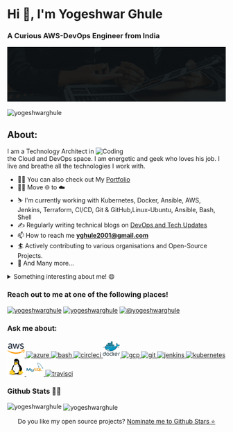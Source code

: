 <h1 align="left">Hi 👋, I'm Yogeshwar Ghule</h1>
<h3 align="left"> A Curious AWS-DevOps Engineer from India </h3>

![logo](https://github.com/yogeshwarghule/yogeshwarghule/blob/main/back.gif)




<p align="left"> <img src="https://komarev.com/ghpvc/?username=yogeshwarghule&label=Profile%20views&color=0e75b6&style=flat" alt="yogeshwarghule" /> </p>

<h2 align="left">About:</h2>

<img align="right" alt="Coding" width="300" src="https://user-images.githubusercontent.com/55389276/140866485-8fb1c876-9a8f-4d6a-98dc-08c4981eaf70.gif">

I am a Technology Architect in the Cloud and DevOps space. I am energetic and geek who loves his job. I live and breathe all the technologies I work with.

- 👨‍💻 You can also check out My [Portfolio](http://yogeshwarghule.com/)
- 👨‍💻 Move 🌐 to ☁️
- ⛷️ I'm currently working with Kubernetes, Docker, Ansible, AWS, Jenkins, Terraform, CI/CD, Git & GitHub,Linux-Ubuntu, Ansible, Bash, Shell
- ✍️ Regularly writing technical blogs on  [DevOps and Tech Updates](https://yogeshwarz.hashnode.dev/)
- 📫 How to reach me **yghule2001@gmail.com**
- 🏄‍ Actively contributing to various organisations and Open-Source Projects.
- 👯 And Many more...


<details>
  <summary>Something interesting about me! 😄</summary>
   
  - No day without code 💻
  - Probably coding something stupid 🤔
  - Live and learn - Learning new things every day! ☀️
  - Believe in self CI/CD (Continuous Improvements/Continuous Development) 🌱

<!--
  <img src="https://visitor-badge.glitch.me/badge?page_id=a-patel"/>
-->

<!--
  <p align="center">
    <img src="https://visitor-badge.glitch.me/badge?page_id=a-patel"/>
  </p>
-->

<!--
  ![My github stats](https://github-readme-stats.vercel.app/api?username=a-patel&show_icons=true)
-->
</details>

<h3 align="left">Reach out to me at one of the following places!</h3>
<p align="left">
<a href="https://twitter.com/yogeshwarghule" target="blank"><img align="center" src="https://raw.githubusercontent.com/rahuldkjain/github-profile-readme-generator/master/src/images/icons/Social/twitter.svg" alt="yogeshwarghule" height="30" width="40" /></a>
<a href="https://linkedin.com/in/yogeshwarghule" target="blank"><img align="center" src="https://raw.githubusercontent.com/rahuldkjain/github-profile-readme-generator/master/src/images/icons/Social/linked-in-alt.svg" alt="yogeshwarghule" height="30" width="40" /></a>
<a href="https://hashnode.com/@yogeshwarghule" target="blank"><img align="center" src="https://raw.githubusercontent.com/rahuldkjain/github-profile-readme-generator/master/src/images/icons/Social/hashnode.svg" alt="@yogeshwarghule" height="30" width="40" /></a>
</p>




<h3 align="left">Ask me about:</h3>
<p align="left"> <a href="https://aws.amazon.com" target="_blank" rel="noreferrer"> <img src="https://raw.githubusercontent.com/devicons/devicon/master/icons/amazonwebservices/amazonwebservices-original-wordmark.svg" alt="aws" width="40" height="40"/> </a> <a href="https://azure.microsoft.com/en-in/" target="_blank" rel="noreferrer"> <img src="https://www.vectorlogo.zone/logos/microsoft_azure/microsoft_azure-icon.svg" alt="azure" width="40" height="40"/> </a> <a href="https://www.gnu.org/software/bash/" target="_blank" rel="noreferrer"> <img src="https://www.vectorlogo.zone/logos/gnu_bash/gnu_bash-icon.svg" alt="bash" width="40" height="40"/> </a> <a href="https://circleci.com" target="_blank" rel="noreferrer"> <img src="https://www.vectorlogo.zone/logos/circleci/circleci-icon.svg" alt="circleci" width="40" height="40"/> </a> <a href="https://www.docker.com/" target="_blank" rel="noreferrer"> <img src="https://raw.githubusercontent.com/devicons/devicon/master/icons/docker/docker-original-wordmark.svg" alt="docker" width="40" height="40"/> </a> <a href="https://cloud.google.com" target="_blank" rel="noreferrer"> <img src="https://www.vectorlogo.zone/logos/google_cloud/google_cloud-icon.svg" alt="gcp" width="40" height="40"/> </a> <a href="https://git-scm.com/" target="_blank" rel="noreferrer"> <img src="https://www.vectorlogo.zone/logos/git-scm/git-scm-icon.svg" alt="git" width="40" height="40"/> </a> <a href="https://www.jenkins.io" target="_blank" rel="noreferrer"> <img src="https://www.vectorlogo.zone/logos/jenkins/jenkins-icon.svg" alt="jenkins" width="40" height="40"/> </a> <a href="https://kubernetes.io" target="_blank" rel="noreferrer"> <img src="https://www.vectorlogo.zone/logos/kubernetes/kubernetes-icon.svg" alt="kubernetes" width="40" height="40"/> </a> <a href="https://www.linux.org/" target="_blank" rel="noreferrer"> <img src="https://raw.githubusercontent.com/devicons/devicon/master/icons/linux/linux-original.svg" alt="linux" width="40" height="40"/> </a> <a href="https://www.mysql.com/" target="_blank" rel="noreferrer"> <img src="https://raw.githubusercontent.com/devicons/devicon/master/icons/mysql/mysql-original-wordmark.svg" alt="mysql" width="40" height="40"/> </a> <a href="https://travis-ci.org" target="_blank" rel="noreferrer"> <img src="https://www.vectorlogo.zone/logos/travis-ci/travis-ci-icon.svg" alt="travisci" width="40" height="40"/> </a> </p>



<h3>Github Stats 🐙🐱</h3>

<p><img align="left" src="https://github-readme-stats.vercel.app/api/top-langs?username=yogeshwarghule&show_icons=true&locale=en&layout=compact&theme=dark" alt="yogeshwarghule" /></p>

<p>&nbsp;<img align="center" src="https://github-readme-stats.vercel.app/api?username=yogeshwarghule&show_icons=true&locale=en&layout=compact&theme=dark" alt="yogeshwarghule" /></p>


<p align='center'>
  Do you like my open source projects? <a href='https://stars.github.com/nominate/'>Nominate me to Github Stars ⭐</a>
</p>
